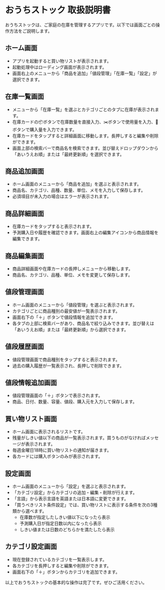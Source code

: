 # おうちストック 取扱説明書

おうちストックは、ご家庭の在庫を管理するアプリです。以下では画面ごとの操作方法をご説明します。

## ホーム画面
- アプリを起動すると買い物リストが表示されます。
- 起動処理中はローディング画面が表示されます。
- 画面右上のメニューから「商品を追加」「値段管理」「在庫一覧」「設定」が選択できます。

## 在庫一覧画面
- メニューから「在庫一覧」を選ぶとカテゴリごとのタブに在庫が表示されます。
- 在庫カードの📦ボタンで在庫数量を直接入力、✂️ボタンで使用量を入力、🛒ボタンで購入量を入力できます。
- 在庫カードをタップすると詳細画面に移動します。長押しすると編集や削除ができます。
- 画面上部の検索バーで商品名を検索できます。並び替えドロップダウンから「あいうえお順」または「最終更新順」を選択できます。

## 商品追加画面
- ホーム画面のメニューから「商品を追加」を選ぶと表示されます。
- 商品名、カテゴリ、品種、数量、単位、メモを入力して保存します。
- 必須項目が未入力の場合はエラーが表示されます。

## 商品詳細画面
- 在庫カードをタップすると表示されます。
- 予測購入日や履歴を確認できます。画面右上の編集アイコンから商品情報を編集できます。

## 商品編集画面
- 商品詳細画面や在庫カードの長押しメニューから移動します。
- 商品名、カテゴリ、品種、単位、メモを変更して保存します。

## 値段管理画面
- ホーム画面のメニューから「値段管理」を選ぶと表示されます。
- カテゴリごとに商品種別の最安値が一覧表示されます。
- 画面右下の「＋」ボタンで値段情報を追加できます。
- 各タブの上部に検索バーがあり、商品名で絞り込みできます。並び替えは「あいうえお順」または「最終更新順」から選択できます。

## 値段履歴画面
- 値段管理画面で商品種別をタップすると表示されます。
- 過去の購入履歴が一覧表示され、長押しで削除できます。

## 値段情報追加画面
- 値段管理画面の「＋」ボタンで表示されます。
- 商品、日付、数量、容量、値段、購入元を入力して保存します。

## 買い物リスト画面
- ホーム画面に表示されるリストです。
- 残量がしきい値以下の商品が一覧表示されます。買うものがなければメッセージが表示されます。
- 毎週金曜日18時に買い物リストの通知が届きます。
- 各カードには購入ボタンのみが表示されます。

## 設定画面
- ホーム画面のメニューから「設定」を選ぶと表示されます。
- 「カテゴリ設定」からカテゴリの追加・編集・削除が行えます。
- 「言語」から表示言語を英語または日本語に変更できます。
- 「買うべきリスト条件設定」では、買い物リストに表示する条件を次の3種類から選べます。
  - 在庫数が指定したしきい値以下になったら表示
  - 予測購入日が指定日数以内になったら表示
  - しきい値または日数のどちらかを満たしたら表示

## カテゴリ設定画面
- 現在登録されているカテゴリを一覧表示します。
- 各カテゴリを長押しすると編集や削除ができます。
- 画面右下の「＋」ボタンからカテゴリを追加できます。

以上でおうちストックの基本的な操作は完了です。ぜひご活用ください。
